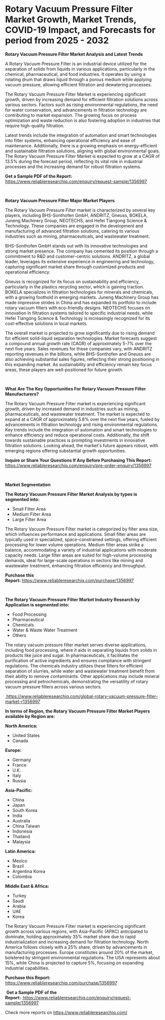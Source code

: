 <p><h1>Rotary Vacuum Pressure Filter Market Growth, Market Trends, COVID-19 Impact, and Forecasts for period from 2025 - 2032</h1></p><p><strong>Rotary Vacuum Pressure Filter Market Analysis and Latest Trends</strong></p>
<p><p>A Rotary Vacuum Pressure Filter is an industrial device utilized for the separation of solids from liquids in various applications, particularly in the chemical, pharmaceutical, and food industries. It operates by using a rotating drum that draws liquid through a porous medium while applying vacuum pressure, allowing efficient filtration and dewatering processes.</p><p>The Rotary Vacuum Pressure Filter Market is experiencing significant growth, driven by increasing demand for efficient filtration solutions across various sectors. Factors such as rising environmental regulations, the need for water conservation, and advancements in filtration technology are contributing to market expansion. The growing focus on process optimization and waste reduction is also fostering adoption in industries that require high-quality filtration.</p><p>Latest trends include the integration of automation and smart technologies into filter systems, enhancing operational efficiency and ease of maintenance. Additionally, there is a growing emphasis on energy-efficient and sustainable filtration solutions, aligning with global environmental goals. The Rotary Vacuum Pressure Filter Market is expected to grow at a CAGR of 13.5% during the forecast period, reflecting its vital role in industrial processes and the increasing demand for robust filtration systems.</p></p>
<p><strong>Get a Sample PDF of the Report:&nbsp;</strong> <a href="https://www.reliableresearchiq.com/enquiry/request-sample/1356997?utm_campaign=2488&utm_medium=2&utm_source=Github&utm_content=ia&utm_term=24022025&utm_id=rotary-vacuum-pressure-filter">https://www.reliableresearchiq.com/enquiry/request-sample/1356997</a></p>
<p>&nbsp;</p>
<p><strong>Rotary Vacuum Pressure Filter Major Market Players</strong></p>
<p><p>The Rotary Vacuum Pressure Filter market is characterized by several key players, including BHS-Sonthofen GmbH, ANDRITZ, Gneuss, BOKELA, Juneng Machinery Group, NEOTECHS, and Hefei Tiangong Science & Technology. These companies are engaged in the development and manufacturing of advanced filtration solutions, catering to various industries such as mining, pharmaceuticals, and wastewater treatment.</p><p>BHS-Sonthofen GmbH stands out with its innovative technologies and strong market presence. The company has cemented its position through a commitment to R&D and customer-centric solutions. ANDRITZ, a global leader, leverages its extensive experience in engineering and technology, capturing significant market share through customized products and operational efficiency.</p><p>Gneuss is recognized for its focus on sustainability and efficiency, particularly in the plastics recycling sector, which is gaining traction. BOKELA specializes in filtration technologies for minerals and chemicals, with a growing foothold in emerging markets. Juneng Machinery Group has made impressive strides in China and has expanded its portfolio to include rotary vacuum filters with eco-friendly designs. NEOTECHS focuses on innovation in filtration systems tailored to specific industrial needs, while Hefei Tiangong Science & Technology is increasingly recognized for its cost-effective solutions in local markets.</p><p>The overall market is projected to grow significantly due to rising demand for efficient solid-liquid separation technologies. Market forecasts suggest a compound annual growth rate (CAGR) of approximately 5-7% over the next five years. Sales revenues for these companies vary, with ANDRITZ reporting revenues in the billions, while BHS-Sonthofen and Gneuss are also achieving substantial sales figures, reflecting their strong positioning in this expanding market. As sustainability and efficiency remain key focus areas, these players are well-positioned for future growth.</p></p>
<p>&nbsp;</p>
<p><strong>What Are The Key Opportunities For Rotary Vacuum Pressure Filter Manufacturers?</strong></p>
<p><p>The Rotary Vacuum Pressure Filter market is experiencing significant growth, driven by increased demand in industries such as mining, pharmaceuticals, and wastewater treatment. The market is expected to expand at a CAGR of approximately 5.8% over the next five years, fueled by advancements in filtration technology and rising environmental regulations. Key trends include the integration of automation and smart technologies to enhance efficiency and reduce operational costs. Additionally, the shift towards sustainable practices is prompting investments in innovative filtration solutions. Looking ahead, the market's future appears robust, with emerging regions offering substantial growth opportunities.</p></p>
<p><strong>Inquire or Share Your Questions If Any Before Purchasing This Report:</strong> <a href="https://www.reliableresearchiq.com/enquiry/pre-order-enquiry/1356997?utm_campaign=2488&utm_medium=2&utm_source=Github&utm_content=ia&utm_term=24022025&utm_id=rotary-vacuum-pressure-filter">https://www.reliableresearchiq.com/enquiry/pre-order-enquiry/1356997</a></p>
<p>&nbsp;</p>
<p><strong>Market Segmentation</strong></p>
<p><strong>The Rotary Vacuum Pressure Filter Market Analysis by types is segmented into:</strong></p>
<p><ul><li>Small Filter Area</li><li>Medium Filter Area</li><li>Large Filter Area</li></ul></p>
<p><p>The Rotary Vacuum Pressure Filter market is categorized by filter area size, which influences performance and applications. Small filter areas are typically used in specialized, space-constrained settings, offering efficient processing for lower volume operations. Medium filter areas strike a balance, accommodating a variety of industrial applications with moderate capacity needs. Large filter areas are suited for high-volume processing demands, ideal for large-scale operations in sectors like mining and wastewater treatment, enhancing filtration efficiency and throughput.</p></p>
<p><strong>Purchase this Report:&nbsp;</strong><a href="https://www.reliableresearchiq.com/purchase/1356997?utm_campaign=2488&utm_medium=2&utm_source=Github&utm_content=ia&utm_term=24022025&utm_id=rotary-vacuum-pressure-filter">https://www.reliableresearchiq.com/purchase/1356997</a></p>
<p>&nbsp;</p>
<p><strong>The Rotary Vacuum Pressure Filter Market Industry Research by Application is segmented into:</strong></p>
<p><ul><li>Food Processing</li><li>Pharmaceutical</li><li>Chemicals</li><li>Water & Waste Water Treatment</li><li>Others</li></ul></p>
<p><p>The rotary vacuum pressure filter market serves diverse applications, including food processing, where it aids in separating liquids from solids in products like juice and sugar. In pharmaceuticals, it facilitates the purification of active ingredients and ensures compliance with stringent regulations. The chemicals industry utilizes these filters for efficient separation of slurries, while water and wastewater treatment benefit from their ability to remove contaminants. Other applications may include mineral processing and petrochemicals, demonstrating the versatility of rotary vacuum pressure filters across various sectors.</p></p>
<p><a href="https://www.reliableresearchiq.com/global-rotary-vacuum-pressure-filter-market-r1356997?utm_campaign=2488&utm_medium=2&utm_source=Github&utm_content=ia&utm_term=24022025&utm_id=rotary-vacuum-pressure-filter">&nbsp;https://www.reliableresearchiq.com/global-rotary-vacuum-pressure-filter-market-r1356997</a></p>
<p><strong>In terms of Region, the Rotary Vacuum Pressure Filter Market Players available by Region are:</strong></p>
<p>
    <p> <strong> North America: </strong>
        <ul>
            <li>United States</li>
            <li>Canada</li>
        </ul>
        </p> 
    <p> <strong> Europe: </strong>
        <ul>
            <li>Germany</li>
            <li>France</li>
            <li>U.K.</li>
            <li>Italy</li>
            <li>Russia</li>
        </ul>
        </p> 
    <p> <strong> Asia-Pacific: </strong>
        <ul>
            <li>China</li>
            <li>Japan</li>
            <li>South Korea</li>
            <li>India</li>
            <li>Australia</li>
            <li>China Taiwan</li>
            <li>Indonesia</li>
            <li>Thailand</li>
            <li>Malaysia</li>
        </ul>
        </p> 
    <p> <strong> Latin America: </strong>
        <ul>
            <li>Mexico</li>
            <li>Brazil</li>
            <li>Argentina Korea</li>
            <li>Colombia</li>
        </ul>
        </p> 
    <p> <strong> Middle East & Africa: </strong>
        <ul>
            <li>Turkey</li>
            <li>Saudi</li>
            <li>Arabia</li>
            <li>UAE</li>
            <li>Korea</li>
        </ul>
    </p>
    </p>
<p><p>The Rotary Vacuum Pressure Filter market is experiencing significant growth across various regions, with Asia-Pacific (APAC) anticipated to dominate, holding approximately 35% market share due to rapid industrialization and increasing demand for filtration technology. North America follows closely with a 25% share, driven by advancements in manufacturing processes. Europe constitutes around 20% of the market, bolstered by stringent environmental regulations. The USA represents about 15%, while China is projected to capture 5%, focusing on expanding industrial capabilities.</p></p>
<p><strong>Purchase this Report: </strong><a href="https://www.reliableresearchiq.com/purchase/1356997?utm_campaign=2488&utm_medium=2&utm_source=Github&utm_content=ia&utm_term=24022025&utm_id=rotary-vacuum-pressure-filter">https://www.reliableresearchiq.com/purchase/1356997</a></p>
<p>&nbsp;<strong>Get a Sample PDF of the Report:&nbsp;&nbsp;</strong><a href="https://www.reliableresearchiq.com/enquiry/request-sample/1356997?utm_campaign=2488&utm_medium=2&utm_source=Github&utm_content=ia&utm_term=24022025&utm_id=rotary-vacuum-pressure-filter">https://www.reliableresearchiq.com/enquiry/request-sample/1356997</a></p>
<p><strong></strong></p>
<p>Check more reports on <a href="https://www.reliableresearchiq.com/?utm_campaign=2488&utm_medium=2&utm_source=Github&utm_content=ia&utm_term=24022025&utm_id=rotary-vacuum-pressure-filter">https://www.reliableresearchiq.com/</a></p>